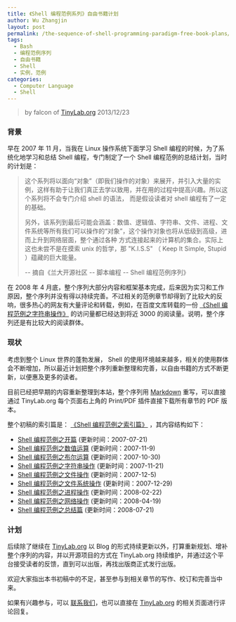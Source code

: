 ```yaml
---
title: 《Shell 编程范例系列》自由书籍计划
author: Wu Zhangjin
layout: post
permalink: /the-sequence-of-shell-programming-paradigm-free-book-plans/
tags:
  - Bash
  - 编程范例序列
  - 自由书籍
  - Shell
  - 实例，范例
categories:
  - Computer Language
  - Shell
---
```


> by falcon of [TinyLab.org][2]
> 2013/12/23

### 背景

早在 2007 年 11 月，当我在 Linux 操作系统下面学习 Shell 编程的时候，为了系统化地学习和总结 Shell  编程，专门制定了一个 Shell  编程范例的总结计划，当时的计划是：

>  这个系列将以面向“对象”（即我们操作的对象）来展开，并引入大量的实例，这样有助于让我们真正去学以致用，并在用的过程中提高兴趣。所以这个系列将不会专门介绍 shell 的语法，   而是假设读者对 shell 编程有了一定的基础。
> 
>  另外，该系列到最后可能会涵盖：数值、逻辑值、字符串、文件、进程、文件系统等所有我们可以操作的“对象”，这个操作对象也将从低级到高级，进而上升到网络层面，整个通过各种   方式连接起来的计算机的集合。实际上这也未尝不是在摸索 unix 的哲学，那 "K.I.S.S" （ Keep It Simple, Stupid ）蕴藏的巨大能量。
> 
> -- 摘自《兰大开源社区 -- 脚本编程 -- Shell 编程范例序列》

在 2008 年 4 月底，整个序列大部分内容和框架基本完成，后来因为实习和工作原因，整个序列并没有得以持续完善。不过相关的范例章节却得到了比较大的反响，很多热心的网友有大量评论和转载，例如，在百度文库转载的一份 [《Shell 编程范例之字符串操作》][4] 的访问量都已经达到将近 3000 的阅读量。说明，整个序列还是有比较大的阅读群体。

### 现状

考虑到整个 Linux 世界的蓬勃发展， Shell 的使用环境越来越多，相关的使用群体会不断增加，所以最近计划把整个序列重新整理和完善，以自由书籍的方式不断更新，以便惠及更多的读者。

目前已经把早期的内容重新整理到本站，整个序列用 [Markdown][5] 重写，可以直接通过 TinyLab.org 每个页面右上角的 Print/PDF 插件直接下载所有章节的 PDF 版本。

整个初稿的索引篇是： [《Shell 编程范例之索引篇》][6] ，其内容结构如下：

  * [Shell 编程范例之开篇][7] (更新时间：2007-07-21)
  * [Shell 编程范例之数值运算][8] (更新时间：2007-11-9)
  * [Shell 编程范例之布尔运算][9] (更新时间：2007-10-30)
  * [Shell 编程范例之字符串操作][10] (更新时间：2007-11-21)
  * [Shell 编程范例之文件操作][11] (更新时间：2007-12-5)
  * [Shell 编程范例之文件系统操作][12] (更新时间：2007-12-29)
  * [Shell 编程范例之进程操作][13] (更新时间：2008-02-22)
  * [Shell 编程范例之网络操作][14] (更新时间：2008-04-19)
  * [Shell 编程范例之总结篇][15] (更新时间：2008-07-21)

### 计划

后续除了继续在 [TinyLab.org][2] 以 Blog 的形式持续更新以外，打算重新规划、增补整个序列的内容，并以开源项目的方式在 TinyLab.org 持续维护，并通过这个平台接受读者的反馈，直到可以出版，再找出版商正式发行出版。

欢迎大家指出本书初稿中的不足，甚至参与到相关章节的写作、校订和完善当中来。

如果有兴趣参与，可以 [联系我们][16]，也可以直接在 [TinyLab.org][2] 的相关页面进行评论回复。

 [2]: http://tinylab.org
 [4]: http://wenku.baidu.com/link?url=WChC-PdR7rqPiwkuo70l2zGo3YVCFrG2cRRwMXsRh4niknUlAWd2eI-AMAiP2GbxhL-BFfV_CL65zUXjEXKYf0zVhF2AHZych7X1_b4pg47
 [5]: /start-posting-with-markdown/
 [6]: /shell-programming-paradigm-series-index-review/
 [7]: /shell-programming-paradigm-begins-with/
 [8]: /shell-numeric-calculation/
 [9]: /shell-programming-paradigm-of-boolean-operations/
 [10]: /shell-programming-paradigm-of-string-manipulation/
 [11]: /shell-programming-paradigms-of-file-operations/
 [12]: /shell-programming-paradigm-in-file-system-operations/
 [13]: /shell-programming-paradigm-of-process-operations/
 [14]: /shell-programming-paradigm-of-network-operations/
 [15]: /summary-of-shell-programming-paradigm-article/
 [16]: /about/
